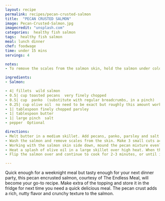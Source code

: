 ```yaml
---
layout: recipe
permalink: recipes/pecan-crusted-salmon
title:  "PECAN CRUSTED SALMON"
image: Pecan-Crusted-Salmon.jpg
imagecredit: "unsplash.com"
categories:  healthy fish salmon
tags:  healthy fish salmon
meal: lunch dinner
chef: foodwage
time: under 15 mins
servings: 4

notes:
- To remove the scales from the salmon skin, hold the salmon under cold running water and gently run a spoon or the blunt side of a knife over the skin until all scales are off.

ingredients:
- Salmon:

- 4| fillets  wild salmon
- 0.5| cup toasted pecans  very finely chopped
- 0.5| cup  panko  (substitute with regular breadcrumbs, in a pinch)
- 0.25| cup olive oil  no need to be exact but roughly this amount works great
- 1| tablespoon finely chopped parsley
- 1| tablespoon butter
- 1| large pinch  salt
- pepper  Optional

directions:
- Melt butter in a medium skillet. Add pecans, panko, parsley and salt and stir to combine. Set aside.
- Wash the salmon and remove scales from the skin. Make 3 small cuts across the skin side to prevent the skin from shrinking when it cooks. Dry salmon thoroughly. Season the skin with salt and pepper.
- Working with the salmon skin side down, mound the pecan mixture evenly across each piece. Drizzle olive oil over the pecan mixture on the salmon and press firmly on the mixture so that it has good contact with the salmon.
- Heat a splash of olive oil in a large skillet over high heat. When the oil is hot, add the salmon, pecan crust side down. Cook for 2 minutes or until the pecan crust has browned.
- Flip the salmon over and continue to cook for 2-3 minutes, or until it light pink and flakes easily. Be careful not to overcook the salmon or it will become tough and chewy.

---
```


Quick enough for a weeknight meal but tasty enough for your next dinner party, this pecan encrusted salmon, courtesy of The Endless Meal, will become your go-to recipe. Make extra of the topping and store it in the fridge for next time you need a quick delicious meal. The pecan crust adds a rich, nutty flavor and crunchy texture to the salmon.